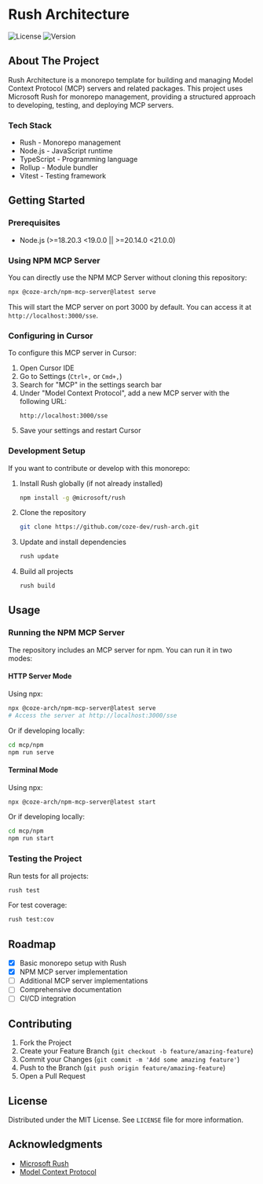 # Rush Architecture

![License](https://img.shields.io/badge/License-MIT-blue.svg)
![Version](https://img.shields.io/badge/Version-0.0.1-brightgreen.svg)

## About The Project

Rush Architecture is a monorepo template for building and managing Model Context Protocol (MCP) servers and related packages. This project uses Microsoft Rush for monorepo management, providing a structured approach to developing, testing, and deploying MCP servers.

### Tech Stack

* Rush - Monorepo management
* Node.js - JavaScript runtime
* TypeScript - Programming language
* Rollup - Module bundler
* Vitest - Testing framework

## Getting Started

### Prerequisites

* Node.js (>=18.20.3 <19.0.0 || >=20.14.0 <21.0.0)

### Using NPM MCP Server

You can directly use the NPM MCP Server without cloning this repository:

```sh
npx @coze-arch/npm-mcp-server@latest serve
```

This will start the MCP server on port 3000 by default. You can access it at `http://localhost:3000/sse`.

### Configuring in Cursor

To configure this MCP server in Cursor:

1. Open Cursor IDE
2. Go to Settings (`Ctrl+,` or `Cmd+,`)
3. Search for "MCP" in the settings search bar
4. Under "Model Context Protocol", add a new MCP server with the following URL:
   ```
   http://localhost:3000/sse
   ```
5. Save your settings and restart Cursor

### Development Setup

If you want to contribute or develop with this monorepo:

1. Install Rush globally (if not already installed)
   ```sh
   npm install -g @microsoft/rush
   ```
2. Clone the repository
   ```sh
   git clone https://github.com/coze-dev/rush-arch.git
   ```
3. Update and install dependencies
   ```sh
   rush update
   ```
4. Build all projects
   ```sh
   rush build
   ```

## Usage

### Running the NPM MCP Server

The repository includes an MCP server for npm. You can run it in two modes:

#### HTTP Server Mode
Using npx:
```sh
npx @coze-arch/npm-mcp-server@latest serve
# Access the server at http://localhost:3000/sse
```

Or if developing locally:
```sh
cd mcp/npm
npm run serve
```

#### Terminal Mode
Using npx:
```sh
npx @coze-arch/npm-mcp-server@latest start
```

Or if developing locally:
```sh
cd mcp/npm
npm run start
```

### Testing the Project

Run tests for all projects:
```sh
rush test
```

For test coverage:
```sh
rush test:cov
```

## Roadmap

- [x] Basic monorepo setup with Rush
- [x] NPM MCP server implementation
- [ ] Additional MCP server implementations
- [ ] Comprehensive documentation
- [ ] CI/CD integration

## Contributing

1. Fork the Project
2. Create your Feature Branch (`git checkout -b feature/amazing-feature`)
3. Commit your Changes (`git commit -m 'Add some amazing feature'`)
4. Push to the Branch (`git push origin feature/amazing-feature`)
5. Open a Pull Request

## License

Distributed under the MIT License. See `LICENSE` file for more information.

## Acknowledgments

* [Microsoft Rush](https://rushjs.io/)
* [Model Context Protocol](https://github.com/modelcontextprotocol)
